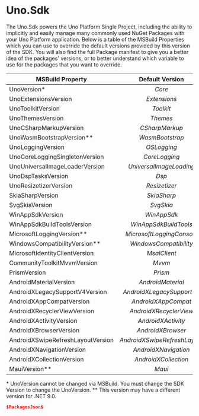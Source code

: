 # Uno.Sdk

The Uno.Sdk powers the Uno Platform Single Project, including the ability to implicitly and easily manage many commonly used NuGet Packages with your Uno Platform application. Below is a table of the MSBuild Properties which you can use to override the default versions provided by this version of the SDK. You will also find the full Package manifest to give you a better idea of the packages' versions, or to better understand which variable to use for the packages that you want to override.

| MSBuild Property | Default Version |
|----------------|:---------------:|
| UnoVersion* | $Core$ |
| UnoExtensionsVersion | $Extensions$ |
| UnoToolkitVersion | $Toolkit$ |
| UnoThemesVersion | $Themes$ |
| UnoCSharpMarkupVersion | $CSharpMarkup$ |
| UnoWasmBootstrapVersion** | $WasmBootstrap$ |
| UnoLoggingVersion | $OSLogging$ |
| UnoCoreLoggingSingletonVersion | $CoreLogging$ |
| UnoUniversalImageLoaderVersion | $UniversalImageLoading$ |
| UnoDspTasksVersion | $Dsp$ |
| UnoResizetizerVersion | $Resizetizer$ |
| SkiaSharpVersion | $SkiaSharp$ |
| SvgSkiaVersion | $SvgSkia$ |
| WinAppSdkVersion | $WinAppSdk$ |
| WinAppSdkBuildToolsVersion | $WinAppSdkBuildTools$ |
| MicrosoftLoggingVersion** | $MicrosoftLoggingConsole$ |
| WindowsCompatibilityVersion** | $WindowsCompatibility$ |
| MicrosoftIdentityClientVersion | $MsalClient$ |
| CommunityToolkitMvvmVersion | $Mvvm$ |
| PrismVersion | $Prism$ |
| AndroidMaterialVersion | $AndroidMaterial$ |
| AndroidXLegacySupportV4Version | $AndroidXLegacySupportV4$ |
| AndroidXAppCompatVersion | $AndroidXAppCompat$ |
| AndroidXRecyclerViewVersion | $AndroidXRecyclerView$ |
| AndroidXActivityVersion | $AndroidXActivity$ |
| AndroidXBrowserVersion | $AndroidXBrowser$ |
| AndroidXSwipeRefreshLayoutVersion | $AndroidXSwipeRefreshLayout$ |
| AndroidXNavigationVersion | $AndroidXNavigation$ |
| AndroidXCollectionVersion | $AndroidXCollection$ |
| MauiVersion** | $Maui$ |

\* UnoVersion cannot be changed via MSBuild. You must change the SDK Version to change the UnoVersion.
\*\* This version may have a different version for .NET 9.0.

```json
$PackagesJson$
```
